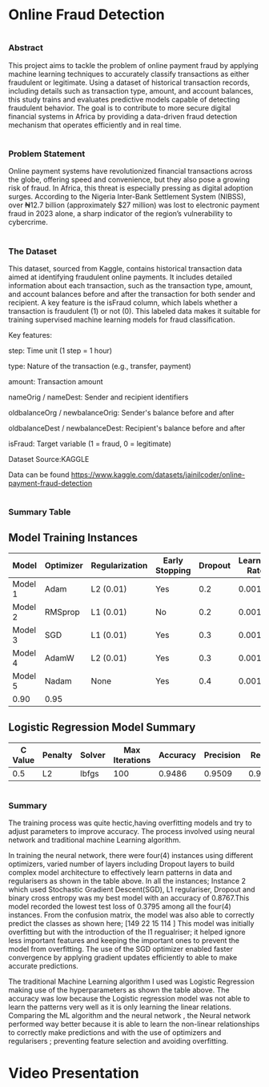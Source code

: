 # Online Fraud Detection 

# <h3>Abstract</h3>
This project aims to tackle the problem of online payment fraud by applying machine learning techniques to accurately classify transactions as either fraudulent or legitimate. Using a dataset of historical transaction records, including details such as transaction type, amount, and account balances, this study trains and evaluates predictive models capable of detecting fraudulent behavior. The goal is to contribute to more secure digital financial systems in Africa by providing a data-driven fraud detection mechanism that operates efficiently and in real time. <br>

# <h3>Problem Statement</h3>
Online payment systems have revolutionized financial transactions across the globe, offering speed and convenience, but they also pose a growing risk of fraud. In Africa, this threat is especially pressing as digital adoption surges. According to the Nigeria Inter-Bank Settlement System (NIBSS), over ₦12.7 billion (approximately $27 million) was lost to electronic payment fraud in 2023 alone, a sharp indicator of the region’s vulnerability to cybercrime. 

# <h3>The Dataset</h3>
This dataset, sourced from Kaggle, contains historical transaction data aimed at identifying fraudulent online payments. It includes detailed information about each transaction, such as the transaction type, amount, and account balances before and after the transaction for both sender and recipient. A key feature is the isFraud column, which labels whether a transaction is fraudulent (1) or not (0). This labeled data makes it suitable for training supervised machine learning models for fraud classification.

Key features:

step: Time unit (1 step = 1 hour)

type: Nature of the transaction (e.g., transfer, payment)

amount: Transaction amount

nameOrig / nameDest: Sender and recipient identifiers

oldbalanceOrg / newbalanceOrig: Sender's balance before and after

oldbalanceDest / newbalanceDest: Recipient's balance before and after

isFraud: Target variable (1 = fraud, 0 = legitimate)

Dataset Source:KAGGLE 

Data can be found https://www.kaggle.com/datasets/jainilcoder/online-payment-fraud-detection

# <h3>Summary Table</h3>

## Model Training Instances

| **Model** | **Optimizer** | **Regularization** | **Early Stopping** | **Dropout** | **Learning Rate** | **Architecture**       | **Batch Size** | **Precision** | **Recall** | **F1-Score** | **AUC** |
|-----------|---------------|--------------------|---------------------|-------------|-------------------|-------------------------|----------------|---------------|------------|--------------|---------|
| Model 1   | Adam          | L2 (0.01)          | Yes              | 0.2         | 0.001             | [64, 32]                | 256            | 0.51          | 0.95       | 0.49         | —       |
| Model 2   | RMSprop       | L1 (0.01)          | No               | 0.2         | 0.001             | [64, 32]                | 512            | 0.94          | 0.94       | 0.94         | —       |
| Model 3   | SGD           | L1 (0.01)          | Yes              | 0.3         | 0.001             | [128, 64, 32]           | 512            | 0.86          | 0.86       | 0.86         | —       |
| Model 4   | AdamW         | L2 (0.01)          | Yes              | 0.3         | 0.001             | [256, 128, 64]          | 512            | 0.93          | 0.92       | 0.92         | —       |
| Model 5   | Nadam         | None               | Yes              | 0.4         | 0.001             | [256, 128, 64, 32]      | 256            | 0.96          | 0.96       | 0.96         | 0.98    |
 0.90      | 0.95    |


## Logistic Regression Model Summary

| C Value | Penalty | Solver  | Max Iterations | Accuracy | Precision | Recall | F1 Score |
|---------|---------|---------|---------------|----------|-----------|--------|----------|
| 0.5     | L2      | lbfgs   | 100           | 0.9486  | 0.9509   | 0.9461 | 0.948   |


# <h3>Summary</h3>
The training process was quite hectic,having overfitting models and try to adjust parameters to improve accuracy. The process involved using neural network and traditional machine Learning algorithm.

In training the neural network, there were four(4) instances using different optimizers, varied number of layers including Dropout layers  to build complex model architecture to effectively learn patterns in data and regularisers as shown in the table above. In all the instances; Instance 2 which used Stochastic Gradient Descent(SGD), L1 regulariser, Dropout and binary cross entropy was my  best model with an accuracy of 0.8767.This model recorded the lowest test loss of 0.3795 among all the four(4) instances. From the confusion matrix, the model was also able to correctly predict the classes  as shown here; [149  22   15   114 ] This model was initially overfitting but with the introduction of the l1 regualriser; it helped ignore less important features and keeping the important ones to prevent the model from overfitting. The use of the SGD optimizer enabled faster convergence by applying gradient updates efficiently to able to make accurate predictions.

The traditional Machine Learning algorithm I used was Logistic Regression making use of the hyperparameters as shown the table above. The accuracy was low because the Logistic regression model was not able to learn the patterns very well as it is only learning the linear relations. Comparing the ML algorithm and the neural network , the Neural network performed way better because it is able to learn the non-linear relationships to correctly make predictions and with the use of optimizers and regularisers ; preventing feature selection and avoiding overfitting.

# Video Presentation

